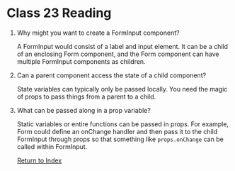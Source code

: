 # Class 23 Reading

1. Why might you want to create a FormInput component?

    A FormInput would consist of a label and input element. It can be a child of an enclosing Form component, and the Form component can have multiple FormInput components as children.

2. Can a parent component access the state of a child component?

    State variables can typically only be passed locally. You need the magic of props to pass things from a parent to a child.

3. What can be passed along in a prop variable?

    Static variables or entire functions can be passed in props. For example, Form could define an onChange handler and then pass it to the child FormInput through props so that something like `props.onChange` can be called within FormInput.

   [Return to Index](index.md)
